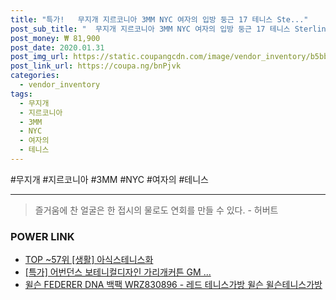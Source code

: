 ```yaml
--- 
title: "특가!   무지개 지르코니아 3MM NYC 여자의 입방 둥근 17 테니스 Ste..." 
post_sub_title: "  무지개 지르코니아 3MM NYC 여자의 입방 둥근 17 테니스 Sterling 목걸이" 
post_money: ₩ 81,900 
post_date: 2020.01.31 
post_img_url: https://static.coupangcdn.com/image/vendor_inventory/b5bb/e28898fbddbd444de85a61ace104dee6f02df41dae4e84e3ad7cd650c8d6.jpg 
post_link_url: https://coupa.ng/bnPjvk 
categories: 
  - vendor_inventory 
tags: 
  - 무지개 
  - 지르코니아 
  - 3MM 
  - NYC 
  - 여자의 
  - 테니스 
--- 
```

  #무지개 #지르코니아 #3MM #NYC #여자의 #테니스 
<hr> 

> 즐거움에 찬 얼굴은 한 접시의 물로도 연회를 만들 수 있다. - 허버트 


### POWER LINK

* <a href="https://blog.naver.com/an0733/221790905534" target="_blank"> TOP ~57위 [생활] 아식스테니스화</a>
* <a href="https://blog.naver.com/sakai111/221789564681" target="_blank">[특가] 어번던스 보테니컬디자인 가리개커튼 GM ...</a>
* <a href="https://blog.naver.com/fasyy4321/221785129636" target="_blank">윌슨 FEDERER DNA 백팩 WRZ830896 - 레드 테니스가방 윌슨 윌슨테니스가방 </a>

